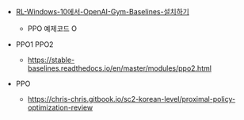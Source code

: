 - [RL-Windows-10에서-OpenAI-Gym-Baselines-설치하기](https://talkingaboutme.tistory.com/entry/RL-Windows-10%EC%97%90%EC%84%9C-OpenAI-Gym-Baselines-%EC%84%A4%EC%B9%98%ED%95%98%EA%B8%B0)
  - PPO 예제코드 O  

- PPO1 PPO2
  - https://stable-baselines.readthedocs.io/en/master/modules/ppo2.html
  
- PPO
  - https://chris-chris.gitbook.io/sc2-korean-level/proximal-policy-optimization-review

